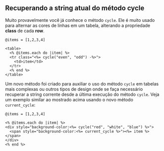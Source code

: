 ## Recuperando a string atual do método cycle

Muito provavelmente você já conhece o método `cycle`. Ele é muito usado para alternar as cores de linhas em um tabela, alterando a propriedade **class** de cada **row**.

	@items = [1,2,3,4]
	
	<table>
	  <% @items.each do |item| %>
	  <tr class="<%= cycle("even", "odd") -%>">
	    <td>item</td>
	  </tr>
	  <% end %>
	</table>

Um novo método foi criado para auxiliar o uso do método `cycle` em tabelas mais complexas ou outros tipos de design onde se faça necessário recuperar a string corrente desde a última execução do método `cycle`. Veja um exemplo similar ao mostrado acima usando o novo método `current_cycle`:

	@items = [1,2,3,4]
	
	<% @items.each do |item| %>
	<div style="background-color:<%= cycle("red", "white", "blue") %>">
	  <span style="background-color:<%= current_cycle %>"><%= item %></span>
	</div>
	<% end %>
